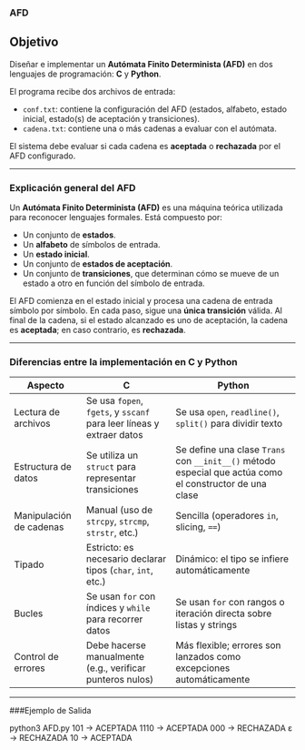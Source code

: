 ### AFD

## Objetivo

Diseñar e implementar un **Autómata Finito Determinista (AFD)** en dos lenguajes de programación: **C** y **Python**.

El programa recibe dos archivos de entrada:

* `conf.txt`: contiene la configuración del AFD (estados, alfabeto, estado inicial, estado(s) de aceptación y transiciones).
* `cadena.txt`: contiene una o más cadenas a evaluar con el autómata.

El sistema debe evaluar si cada cadena es **aceptada** o **rechazada** por el AFD configurado.

---

### Explicación general del AFD

Un **Autómata Finito Determinista (AFD)** es una máquina teórica utilizada para reconocer lenguajes formales. Está compuesto por:

* Un conjunto de **estados**.
* Un **alfabeto** de símbolos de entrada.
* Un **estado inicial**.
* Un conjunto de **estados de aceptación**.
* Un conjunto de **transiciones**, que determinan cómo se mueve de un estado a otro en función del símbolo de entrada.

El AFD comienza en el estado inicial y procesa una cadena de entrada símbolo por símbolo. En cada paso, sigue una **única transición** válida. Al final de la cadena, si el estado alcanzado es uno de aceptación, la cadena es **aceptada**; en caso contrario, es **rechazada**.

---

### Diferencias entre la implementación en C y Python

| Aspecto                 | C                                                                    | Python                                                              |
| ----------------------- | -------------------------------------------------------------------- | ------------------------------------------------------------------- |
| Lectura de archivos     | Se usa `fopen`, `fgets`, y `sscanf` para leer líneas y extraer datos | Se usa `open`, `readline()`, `split()` para dividir texto           |
| Estructura de datos     | Se utiliza un `struct` para representar transiciones                 | Se define una clase `Trans` con `__init__()` método especial que actúa como el constructor de una clase                        |
| Manipulación de cadenas | Manual (uso de `strcpy`, `strcmp`, `strstr`, etc.)                   | Sencilla (operadores `in`, slicing, `==`)                           |
| Tipado                  | Estricto: es necesario declarar tipos (`char`, `int`, etc.)          | Dinámico: el tipo se infiere automáticamente                        |
| Bucles                  | Se usan `for` con índices y `while` para recorrer datos              | Se usan `for` con rangos o iteración directa sobre listas y strings |
| Control de errores      | Debe hacerse manualmente (e.g., verificar punteros nulos)            | Más flexible; errores son lanzados como excepciones automáticamente |

---
###Ejemplo de Salida

python3 AFD.py
101 -> ACEPTADA
1110 -> ACEPTADA
000 -> RECHAZADA
ε -> RECHAZADA
10 -> ACEPTADA

```
